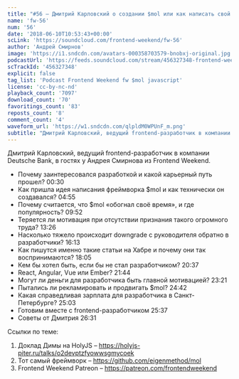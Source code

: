 ```yaml
---
title: "#56 – Дмитрий Карловский о создании $mol или как написать свой нишевый фреймворк"
name: 'fw-56'
num: '56'
date: '2018-06-10T10:53:43+00:00'
scLink: 'https://soundcloud.com/frontend-weekend/fw-56'
author: 'Андрей Смирнов'
image: 'https://i1.sndcdn.com/avatars-000358703579-bnobxj-original.jpg'
podcastUrl: 'https://feeds.soundcloud.com/stream/456327348-frontend-weekend-fw-56.m4a'
scTrackId: '456327348'
explicit: false
tag_list: 'Podcast Frontend Weekend fw $mol javascript'
license: 'cc-by-nc-nd'
playback_count: '7097'
download_count: '70'
favoritings_count: '83'
reposts_count: '8'
comment_count: '4'
waveform_url: 'https://w1.sndcdn.com/qlpldM0WPUnF_m.png'
subtitle: "Дмитрий Карловский, ведущий frontend-разработчик в компании Deutsche Bank, в гостях у Андрея Смирнова из Frontend Weekend. "
---
```

Дмитрий Карловский, ведущий frontend-разработчик в компании Deutsche Bank, в гостях у Андрея Смирнова из Frontend Weekend. 

- Почему заинтересовался разработкой и какой карьерный путь прошел? <timecode sec="30">00:30</timecode>
- Как пришла идея написания фреймворка $mol и как технически он создавался? <timecode sec="295">04:55</timecode>
- Почему считается, что $mol «обогнал своё время», и где популярность? <timecode sec="592">09:52</timecode>
- Теряется ли мотивация при отсутствии признания такого огромного труда? <timecode sec="806">13:26</timecode>
- Насколько тяжело происходит downgrade с руководителя обратно в разработчики? <timecode sec="973">16:13</timecode>
- Как пишутся именно такие статьи на Хабре и почему они так воспринимаются? <timecode sec="1085">18:05</timecode>
- Кем бы хотел быть, если бы не стал разработчиком? <timecode sec="1237">20:37</timecode>
- React, Angular, Vue или Ember? <timecode sec="1304">21:44</timecode>
- Могут ли деньги для разработчика быть главной мотивацией? <timecode sec="1401">23:21</timecode>
- Пытались ли рекламировать и продвигать $mol? <timecode sec="1482">24:42</timecode>
- Какая справедливая зарплата для разработчика в Санкт-Петербурге? <timecode sec="1503">25:03</timecode>
- Готовим вместе с frontend-разработчиком <timecode sec="1537">25:37</timecode>
- Советы от Дмитрия <timecode sec="1591">26:31</timecode>

Ссылки по теме:
1) Доклад Димы на HolyJS – https://holyjs-piter.ru/talks/o2devptzfyowwsgmycoek
2) Тот самый фреймворк – https://github.com/eigenmethod/mol
3) Frontend Weekend Patreon – https://patreon.com/frontendweekend